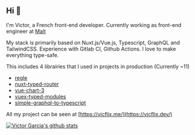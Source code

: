 ## Hi 👋

I'm Victor, a French front-end developer. Currently working as front-end engineer at [Malt](https://www.malt.fr/)

My stack is primarily based on Nuxt.js/Vue.js, Typescript, GraphQL and TailwindCSS.
Experience with Gitlab CI, Github Actions.
I love to make everything type-safe.

This includes 4 librairies that I used in projects in production (Currently ~11)
- [regle](https://github.com/victorgarciaesgi/regle)
- [nuxt-typed-router](https://github.com/victorgarciaesgi/nuxt-typed-router)
- [vue-chart-3](https://github.com/victorgarciaesgi/vue-chart-3)
- [vuex-typed-modules](https://github.com/victorgarciaesgi/vuex-typed-modules)
- [simple-graphql-to-typescript](https://github.com/victorgarciaesgi/simple-graphql-to-typescript)


All my project can be seen at [https://vicflix.me/](https://vicflix.dev/)


[![Victor Garcia's github stats](https://github-readme-stats.vercel.app/api?username=victorgarciaesgi)](https://github.com/anuraghazra/github-readme-stats)
